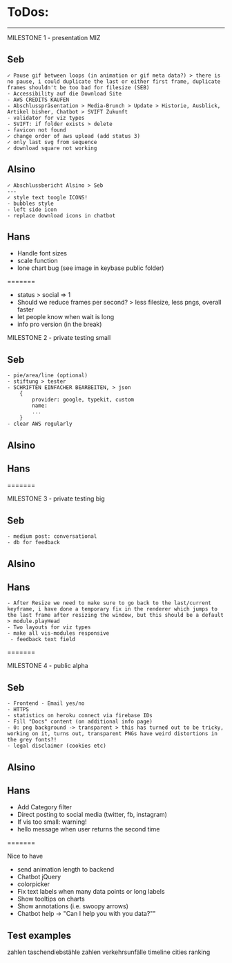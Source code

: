 # ToDos:

---

MILESTONE 1 - presentation MIZ

## Seb

    ✓ Pause gif between loops (in animation or gif meta data?) > there is no pause, i could duplicate the last or either first frame, duplicate frames shouldn't be too bad for filesize (SEB)
    - Accessibility auf die Download Site
    - AWS CREDITS KAUFEN
    - Abschlusspräsentation > Media-Brunch > Update > Historie, Ausblick, Artikel bisher, Chatbot > SVIFT Zukunft
    - validator for viz types
    - SVIFT: if folder exists > delete
    - favicon not found
    ✓ change order of aws upload (add status 3)
    ✓ only last svg from sequence
    ✓ download square not working

## Alsino

    ✓ Abschlussbericht Alsino > Seb
    ---
    ✓ style text toogle ICONS!
    - bubbles style
    - left side icon
    - replace download icons in chatbot

## Hans

* Handle font sizes
* scale function
* lone chart bug (see image in keybase public folder)

=======

* status > social => 1
* Should we reduce frames per second? > less filesize, less pngs, overall faster
* let people know when wait is long
* info pro version (in the break)

MILESTONE 2 - private testing small

## Seb

    - pie/area/line (optional)
    - stiftung > tester
    - SCHRIFTEN EINFACHER BEARBEITEN, > json
    	{
    		provider: google, typekit, custom
    		name:
    		...
    	}
    - clear AWS regularly

## Alsino

## Hans

=======

MILESTONE 3 - private testing big

## Seb

    - medium post: conversational
    - db for feedback

## Alsino

## Hans

    - After Resize we need to make sure to go back to the last/current keyframe, i have done a temporary fix in the renderer which jumps to the last frame after resizing the window, but this should be a default > module.playHead
    - Two layouts for viz types
    - make all vis-modules responsive
     - feedback text field

=======

MILESTONE 4 - public alpha

## Seb

    - Frontend - Email yes/no
    - HTTPS
    - statistics on heroku connect via firebase IDs
    - Fill "Docs" content (on additional info page)
    - 0: png background -> transparent > this has turned out to be tricky, working on it, turns out, transparent PNGs have weird distortions in the grey fonts?!
    - legal disclaimer (cookies etc)

## Alsino

## Hans

* Add Category filter
* Direct posting to social media (twitter, fb, instagram)
* If vis too small: warning!
* hello message when user returns the second time

=======

Nice to have

* send animation length to backend
* Chatbot jQuery
* colorpicker
* Fix text labels when many data points or long labels
* Show tooltips on charts
* Show annotations (i.e. swoopy arrows)
* Chatbot help -> "Can I help you with you data?""

## Test examples

zahlen taschendiebstähle
zahlen verkehrsunfälle
timeline
cities ranking
